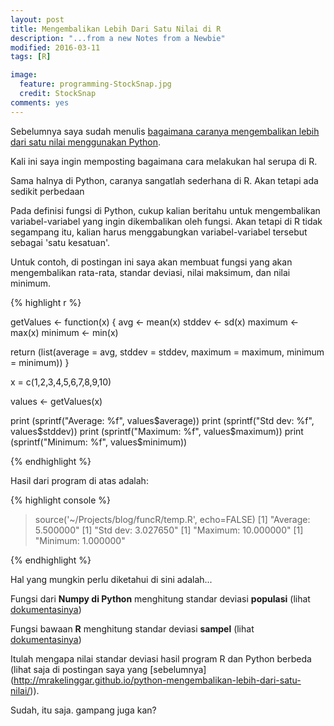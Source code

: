 ```yaml
---
layout: post
title: Mengembalikan Lebih Dari Satu Nilai di R
description: "...from a new Notes from a Newbie"
modified: 2016-03-11
tags: [R]

image:
  feature: programming-StockSnap.jpg
  credit: StockSnap
comments: yes
---
```


Sebelumnya saya sudah menulis [bagaimana caranya mengembalikan lebih dari satu nilai menggunakan  Python](http://mrakelinggar.github.io/python-mengembalikan-lebih-dari-satu-nilai/).

Kali ini saya ingin memposting bagaimana cara melakukan hal serupa di R.

<!--excerpt-->

Sama halnya di Python, caranya sangatlah sederhana di R. Akan tetapi ada sedikit perbedaan

Pada definisi fungsi di Python, cukup kalian beritahu untuk mengembalikan variabel-variabel yang ingin dikembalikan oleh fungsi. Akan tetapi di R tidak segampang itu, kalian harus menggabungkan variabel-variabel tersebut sebagai 'satu kesatuan'.

Untuk contoh, di postingan ini saya akan membuat fungsi yang akan mengembalikan rata-rata, standar deviasi, nilai maksimum, dan nilai minimum.

{% highlight r %}

getValues <- function(x) {
  avg <- mean(x)
  stddev <- sd(x)
  maximum <- max(x)
  minimum <- min(x)

  return (list(average = avg, stddev = stddev, maximum = maximum, minimum = minimum))
}

x = c(1,2,3,4,5,6,7,8,9,10)

values <- getValues(x)

print (sprintf("Average: %f", values$average))
print (sprintf("Std dev: %f", values$stddev))
print (sprintf("Maximum: %f", values$maximum))
print (sprintf("Minimum: %f", values$minimum))

{% endhighlight %}

Hasil dari program di atas adalah:

{% highlight console %}

> source('~/Projects/blog/funcR/temp.R', echo=FALSE)
[1] "Average: 5.500000"
[1] "Std dev: 3.027650"
[1] "Maximum: 10.000000"
[1] "Minimum: 1.000000"

{% endhighlight %}

Hal yang mungkin perlu diketahui di sini adalah...

Fungsi dari **Numpy di Python** menghitung standar deviasi **populasi** (lihat [dokumentasinya](http://docs.scipy.org/doc/numpy-1.10.0/reference/generated/numpy.std.html))

Fungsi bawaan **R** menghitung standar deviasi **sampel** (lihat [dokumentasinya](http://stats.stackexchange.com/questions/25956/what-formula-is-used-for-standard-deviation-in-r))

Itulah mengapa nilai standar deviasi hasil program R dan Python berbeda (lihat saja di postingan saya yang [sebelumnya] (http://mrakelinggar.github.io/python-mengembalikan-lebih-dari-satu-nilai/)).

Sudah, itu saja. gampang juga kan?
